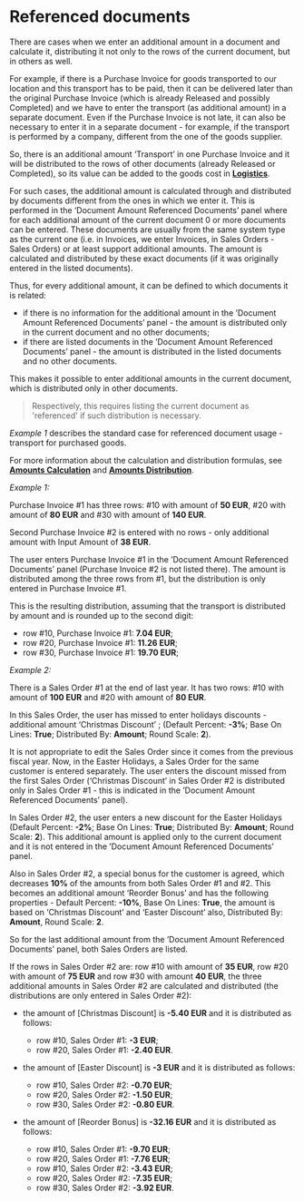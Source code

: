 
# Referenced documents

There are cases when we enter an additional amount in a document and calculate it, distributing it not only to the rows of the current document, but in others as well. 

For example, if there is a Purchase Invoice for goods transported to our location and this transport has to be paid, then it can be delivered later than the original Purchase Invoice (which is already Released and possibly Completed) and we have to enter the transport (as additional amount) in a separate document.
Even if the Purchase Invoice is not late, it can also be necessary to enter it in a separate document - for example, if the transport is performed by a company, different from the one of the goods supplier. 

So, there is an additional amount ‘Transport’ in one Purchase Invoice and it will be distributed to the rows of other documents (already Released or Completed), so its value can be added to the goods cost in **[Logistics](https://github.com/ErpNetDocs/tech/blob/master/modules/logistics/index.md)**.

For such cases, the additional amount is calculated through and distributed by documents different from the ones in which we enter it. This is performed in the ‘Document Amount Referenced Documents’ panel where for each additional amount of the current document 0 or more documents can be entered. These documents are usually from the same system type as the current one (i.e. in Invoices, we enter Invoices, in Sales Orders - Sales Orders) or at least support additional amounts. The amount is calculated and distributed by these exact documents (if it was originally entered in the listed documents). 

Thus, for every additional amount, it can be defined to which documents it is related:

- if there is no information for the additional amount in the ’Document Amount Referenced Documents’ panel - the amount is distributed only in the current document and no other documents;
- if there are listed documents in the ’Document Amount Referenced Documents’ panel - the amount is distributed in the listed documents and no other documents.

This makes it possible to enter additional amounts in the current document, which is distributed only in other documents.

> Respectively, this requires listing the current document as 'referenced' if such distribution is necessary. 

*Example 1*  describes the standard case for referenced document usage - transport for purchased goods. 

For more information about the calculation and distribution formulas, see **[Amounts Calculation](https://github.com/ErpNetDocs/tech/blob/master/advanced/documents/additional-amounts/amounts-calculation/index.md)** and **[Amounts Distribution](https://github.com/ErpNetDocs/tech/blob/master/advanced/documents/additional-amounts/amounts-distribution/index.md)**.


*Example 1:*

Purchase Invoice #1 has three rows: #10 with amount of **50 EUR**, #20 with amount of **80 EUR** and #30 with amount of **140 EUR**. 

Second Purchase Invoice #2 is entered with no rows - only additional amount with Input Amount of **38 EUR**. 

The user enters Purchase Invoice #1 in the ’Document Amount Referenced Documents’ panel (Purchase Invoice #2 is not listed there). The amount is distributed among the three rows from #1, but the distribution is only entered in Purchase Invoice #1. 

This is the resulting distribution, assuming that the transport is distributed by amount and is rounded up to the second digit:

- row #10, Purchase Invoice #1: **7.04 EUR**;
- row #20, Purchase Invoice #1: **11.26 EUR**;
- row #30, Purchase Invoice #1: **19.70 EUR**;

*Example 2:*

There is a Sales Order #1 at the end of last year. It has two rows: #10 with amount of **100 EUR** and #20 with amount of **80 EUR**. 

In this Sales Order,  the user has missed to enter holidays discounts - additional amount ‘Christmas Discount’ ; (Default Percent: **-3%**; Base On Lines: **True**; Distributed By: **Amount**; Round Scale: **2**). 

It is not appropriate to edit the Sales Order since it comes from the previous fiscal year. Now, in the Easter Holidays, a Sales Order for the same customer is entered separately. The user enters the discount missed from the first Sales Order (‘Christmas Discount’ in Sales Order #2 is distributed only in Sales Order #1 - this is indicated in the ’Document Amount Referenced Documents’ panel). 

In Sales Order #2, the user enters a new discount for the Easter Holidays (Default Percent: **-2%**; Base On Lines: **True**; Distributed By: **Amount**; Round Scale: **2**). This additional amount is applied only to the current document and it is not entered in the ’Document Amount Referenced Documents’ panel. 

Also in Sales Order #2, a special bonus for the customer is agreed, which decreases **10%** of the amounts from both Sales Order #1 and #2. This becomes an additional amount ‘Reorder Bonus’ and has the following properties - Default Percent: **-10%**, Base On Lines: **True**, the amount is based on ‘Christmas Discount’ and ‘Easter Discount’ also, Distributed By: **Amount**, Round Scale: **2**. 

So for the last additional amount from the ’Document Amount Referenced Documents’ panel, both Sales Orders are listed.

If the rows in Sales Order #2 are: row #10 with amount of **35 EUR**, row #20 with amount of **75 EUR** and row #30 with amount **40 EUR**, the three additional amounts in Sales Order #2 are calculated and distributed (the distributions are only entered in Sales Order #2):

- the amount of [Christmas Discount] is **-5.40 EUR** and it is distributed as follows:

    - row #10, Sales Order #1: **-3 EUR**;<br>
    - row #20, Sales Order #1: **-2.40 EUR**.

- the amount of [Easter Discount] is **-3 EUR** and it is distributed as follows:

    - row #10, Sales Order #2: **-0.70 EUR**;
    - row #20, Sales Order #2: **-1.50 EUR**;
    - row #30, Sales Order #2: **-0.80 EUR**.

- the amount of [Reorder Bonus] is **-32.16 EUR** and it is distributed as follows:

    - row #10, Sales Order #1: **-9.70 EUR**;
    - row #20, Sales Order #1: **-7.76 EUR**;
    - row #10, Sales Order #2: **-3.43 EUR**;
    - row #20, Sales Order #2: **-7.35 EUR**;
    - row #30, Sales Order #2: **-3.92 EUR**.
